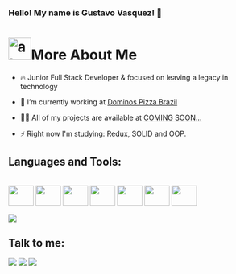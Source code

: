 

### Hello! My name is Gustavo Vasquez! 👋
<h1 align="left"><img width="45"  alt="about" src="https://raw.github.com/elizarov/elizarov/master/about.png">More About Me</h1>

- 🔥 Junior Full Stack Developer & focused on leaving a legacy in technology

- 🔭 I’m currently working at [Dominos Pizza Brazil](https://www.dominos.com.br/)

- 👨‍💻 All of my projects are available at [COMING SOON...](#)

- ⚡ Right now I'm studying: Redux, SOLID and OOP.

<!-- 
<img align="right" width="450" src="https://i2.wp.com/allhtaccess.info/wp-content/uploads/2018/03/programming.gif?fit=1281%2C716&ssl=1" />
-->
## **Languages and Tools:**  

<div style="display: inline_block"><br>
  <img src="https://github.com/devgustavovasquez/devgustavovasquez/blob/main/icons/javascript-plain.svg" width="50" height="40" align="center"/>
  <img src="https://github.com/devgustavovasquez/devgustavovasquez/blob/main/icons/typescript-original.svg" width="50" height="40" align="center"/>
  <img src="https://github.com/devgustavovasquez/devgustavovasquez/blob/main/icons/react-original.svg" width="50" height="40" align="center"/>
  <img src="https://github.com/devgustavovasquez/devgustavovasquez/blob/main/icons/nodejs-original.svg" width="50" height="40" align="center"/>
  <img src="https://github.com/devgustavovasquez/devgustavovasquez/blob/main/icons/mongodb-original.svg" width="50" height="40" align="center"/>
  <img src="https://github.com/devgustavovasquez/devgustavovasquez/blob/main/icons/git-plain.svg" width="50" height="40" align="center"/>
  <img src="https://github.com/devgustavovasquez/devgustavovasquez/blob/main/icons/postgresql-icon.svg" width="50" height="40" align="center"/> 
</div><br>

<a target="_blank" href="https://github-readme-stats.vercel.app/api/top-langs/?username=devgustavovasquez">
  <img align="center" src="https://github-readme-stats.vercel.app/api/top-langs/?username=devgustavovasquez&theme=dracula&hide_langs_below=1" />
 </a>

## **Talk to me:**

<p align="left">
  <a target="_blank" href="https://www.linkedin.com/in/devgustavovasquez/" alt="Linkedin">
  <img src="https://img.shields.io/badge/-LinkedIn-%230077B5?style=for-the-badge&logo=linkedin&logoColor=white" target="_blank"></a> 

  <a target="_blank" href="https://www.instagram.com/vasquez.gustavoo/" alt="Instagram">
  <img src="https://img.shields.io/badge/-Instagram-%23E4405F?style=for-the-badge&logo=instagram&logoColor=white" target="_blank"></a>
 
   <a target="_blank" href="mailto:gustavovasquez2002@gmail.com" alt="Gmail">
  <img src="https://img.shields.io/badge/Gmail-D14836?style=for-the-badge&logo=gmail&logoColor=white"</a>
</p>
<br>
  
<br>
